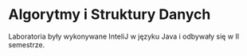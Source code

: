 # Algorytmy i Struktury Danych
Laboratoria były wykonywane InteliJ w języku Java i odbywały się w II semestrze.
